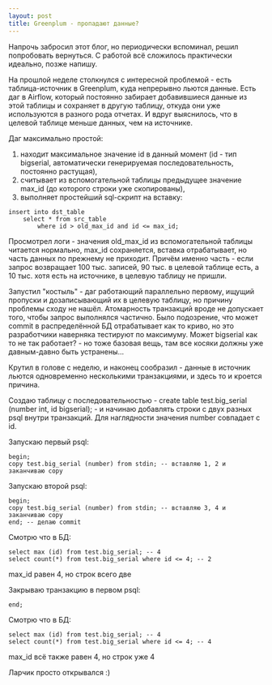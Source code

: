 ```yaml
---
layout: post
title: Greenplum - пропадают данные?
---
```

Напрочь забросил этот блог, но периодически вспоминал, решил попробовать вернуться. 
С работой всё сложилось практически идеально, позже напишу.

На прошлой неделе столкнулся с интересной проблемой - есть таблица-источник в Greenplum, куда непрерывно льются данные. 
Есть даг в Airflow, который постоянно забирает добавившиеся данные из этой таблицы и сохраняет в другую таблицу, откуда они уже используются в разного рода отчетах.
И вдруг выяснилось, что в целевой таблице меньше данных, чем на источнике.

Даг максимально простой:
1) находит максимальное значение id в данный момент (id - тип bigserial, автоматически генерируемая последовательность, постоянно растущая),
2) считывает из вспомогательной таблицы предыдущее значение max_id (до которого строки уже скопированы), 
3) выполняет простейший sql-скрипт на вставку:

```
insert into dst_table 
    select * from src_table
        where id > old_max_id and id <= max_id;
```

Просмотрел логи - значения old_max_id из вспомогательной таблицы читается нормально, max_id сохраняется, вставка отрабатывает, но часть данных по прежнему не приходит.
Причём именно часть - если запрос возвращает 100 тыс. записей, 90 тыс. в целевой таблице есть, а 10 тыс. хотя есть на источнике, в целевую таблицу не пришли.

Запустил "костыль" - даг работающий параллельно первому, ищущий пропуски и дозаписывающий их в целевую таблицу, но причину проблемы сходу не нашёл.
Атомарность транзакций вроде не допускает того, чтобы запрос выполнялся частично.
Было подозрение, что может commit в распределённой БД отрабатывает как то криво, но это разработчики наверняка тестируют по максимуму.
Может bigserial как то не так работает? - но тоже базовая вещь, там все косяки должны уже давным-давно быть устранены...

Крутил в голове с неделю, и наконец сообразил - данные в источник льются одновременно несколькими транзакциями, и здесь то и кроется причина.

Создаю таблицу с последовательностью - create table test.big_serial (number int, id bigserial); - и начинаю добавлять строки с двух разных psql внутри транзакций.
Для наглядности значения number совпадает с id.

Запускаю первый psql:
```
begin;
copy test.big_serial (number) from stdin; -- вставляю 1, 2 и заканчиваю copy
```

Запускаю второй psql:
```
begin;
copy test.big_serial (number) from stdin; -- вставляю 3, 4 и заканчиваю copy
end; -- делаю commit
```

Смотрю что в БД:
```
select max (id) from test.big_serial; -- 4
select count(*) from test.big_serial where id <= 4; -- 2
```
max_id равен 4, но строк всего две

Закрываю транзакцию в первом psql:
```
end;
```

Смотрю что в БД:
```
select max (id) from test.big_serial; -- 4
select count(*) from test.big_serial where id <= 4; -- 4
```
max_id всё также равен 4, но строк уже 4

Ларчик просто открывался :)
